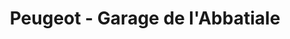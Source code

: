 ---
title: "Peugeot - Garage de l'Abbatiale"
url: /saint-leu-desserent/peugeot-garage-de-labbatiale/
shop: Autowerkstatt
---
